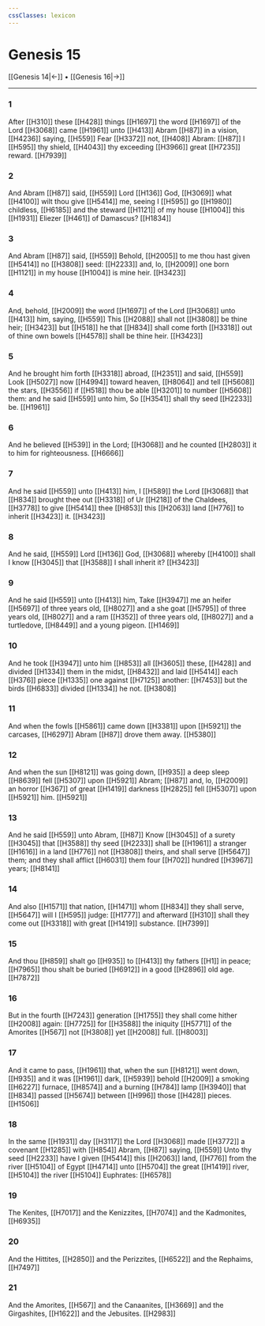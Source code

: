 ```yaml
---
cssClasses: lexicon
---
```

# Genesis 15

[[Genesis 14|←]] • [[Genesis 16|→]]

---

### 1
After [[H310]] these [[H428]] things [[H1697]] the word [[H1697]] of the Lord [[H3068]] came [[H1961]] unto [[H413]] Abram [[H87]] in a vision, [[H4236]] saying, [[H559]] Fear [[H3372]] not, [[H408]] Abram: [[H87]] I [[H595]] thy shield, [[H4043]] thy exceeding [[H3966]] great [[H7235]] reward. [[H7939]]

### 2
And Abram [[H87]] said, [[H559]] Lord [[H136]] God, [[H3069]] what [[H4100]] wilt thou give [[H5414]] me, seeing I [[H595]] go [[H1980]] childless, [[H6185]] and the steward [[H1121]] of my house [[H1004]] this [[H1931]] Eliezer [[H461]] of Damascus? [[H1834]]

### 3
And Abram [[H87]] said, [[H559]] Behold, [[H2005]] to me thou hast given [[H5414]] no [[H3808]] seed: [[H2233]] and, lo, [[H2009]] one born [[H1121]] in my house [[H1004]] is mine heir. [[H3423]]

### 4
And, behold, [[H2009]] the word [[H1697]] of the Lord [[H3068]] unto [[H413]] him, saying, [[H559]] This [[H2088]] shall not [[H3808]] be thine heir; [[H3423]] but [[H518]] he that [[H834]] shall come forth [[H3318]] out of thine own bowels [[H4578]] shall be thine heir. [[H3423]]

### 5
And he brought him forth [[H3318]] abroad, [[H2351]] and said, [[H559]] Look [[H5027]] now [[H4994]] toward heaven, [[H8064]] and tell [[H5608]] the stars, [[H3556]] if [[H518]] thou be able [[H3201]] to number [[H5608]] them: and he said [[H559]] unto him, So [[H3541]] shall thy seed [[H2233]] be. [[H1961]]

### 6
And he believed [[H539]] in the Lord; [[H3068]] and he counted [[H2803]] it to him for righteousness. [[H6666]]

### 7
And he said [[H559]] unto [[H413]] him, I [[H589]] the Lord [[H3068]] that [[H834]] brought thee out [[H3318]] of Ur [[H218]] of the Chaldees, [[H3778]] to give [[H5414]]  thee [[H853]] this [[H2063]] land [[H776]] to inherit [[H3423]] it. [[H3423]]

### 8
And he said, [[H559]] Lord [[H136]] God, [[H3068]] whereby [[H4100]] shall I know [[H3045]] that [[H3588]] I shall inherit it? [[H3423]]

### 9
And he said [[H559]] unto [[H413]] him, Take [[H3947]] me an heifer [[H5697]] of three years old, [[H8027]] and a she goat [[H5795]] of three years old, [[H8027]] and a ram [[H352]] of three years old, [[H8027]] and a turtledove, [[H8449]] and a young pigeon. [[H1469]]

### 10
And he took [[H3947]]  unto him [[H853]] all [[H3605]] these, [[H428]] and divided [[H1334]] them in the midst, [[H8432]] and laid [[H5414]] each [[H376]] piece [[H1335]] one against [[H7125]] another: [[H7453]] but the birds [[H6833]] divided [[H1334]] he not. [[H3808]]

### 11
And when the fowls [[H5861]] came down [[H3381]] upon [[H5921]] the carcases, [[H6297]] Abram [[H87]] drove them away. [[H5380]]

### 12
And when the sun [[H8121]] was going down, [[H935]] a deep sleep [[H8639]] fell [[H5307]] upon [[H5921]] Abram; [[H87]] and, lo, [[H2009]] an horror [[H367]] of great [[H1419]] darkness [[H2825]] fell [[H5307]] upon [[H5921]] him. [[H5921]]

### 13
And he said [[H559]] unto Abram, [[H87]] Know [[H3045]] of a surety [[H3045]] that [[H3588]] thy seed [[H2233]] shall be [[H1961]] a stranger [[H1616]] in a land [[H776]] not [[H3808]] theirs, and shall serve [[H5647]] them; and they shall afflict [[H6031]] them four [[H702]] hundred [[H3967]] years; [[H8141]]

### 14
And also [[H1571]] that nation, [[H1471]] whom [[H834]] they shall serve, [[H5647]] will I [[H595]] judge: [[H1777]] and afterward [[H310]] shall they come out [[H3318]] with great [[H1419]] substance. [[H7399]]

### 15
And thou [[H859]] shalt go [[H935]] to [[H413]] thy fathers [[H1]] in peace; [[H7965]] thou shalt be buried [[H6912]] in a good [[H2896]] old age. [[H7872]]

### 16
But in the fourth [[H7243]] generation [[H1755]] they shall come hither [[H2008]] again: [[H7725]] for [[H3588]] the iniquity [[H5771]] of the Amorites [[H567]] not [[H3808]] yet [[H2008]] full. [[H8003]]

### 17
And it came to pass, [[H1961]] that, when the sun [[H8121]] went down, [[H935]] and it was [[H1961]] dark, [[H5939]] behold [[H2009]] a smoking [[H6227]] furnace, [[H8574]] and a burning [[H784]] lamp [[H3940]] that [[H834]] passed [[H5674]] between [[H996]] those [[H428]] pieces. [[H1506]]

### 18
In the same [[H1931]] day [[H3117]] the Lord [[H3068]] made [[H3772]] a covenant [[H1285]] with [[H854]] Abram, [[H87]] saying, [[H559]] Unto thy seed [[H2233]] have I given [[H5414]] this [[H2063]] land, [[H776]] from the river [[H5104]] of Egypt [[H4714]] unto [[H5704]] the great [[H1419]] river, [[H5104]] the river [[H5104]] Euphrates: [[H6578]]

### 19
The Kenites, [[H7017]] and the Kenizzites, [[H7074]] and the Kadmonites, [[H6935]]

### 20
And the Hittites, [[H2850]] and the Perizzites, [[H6522]] and the Rephaims, [[H7497]]

### 21
And the Amorites, [[H567]] and the Canaanites, [[H3669]] and the Girgashites, [[H1622]] and the Jebusites. [[H2983]]